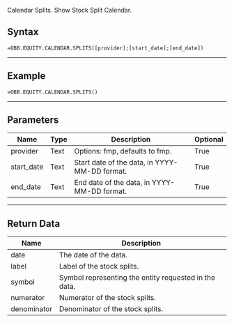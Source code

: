<!-- markdownlint-disable MD041 -->

Calendar Splits. Show Stock Split Calendar.

## Syntax

```excel wordwrap
=OBB.EQUITY.CALENDAR.SPLITS([provider];[start_date];[end_date])
```

---

## Example

```excel wordwrap
=OBB.EQUITY.CALENDAR.SPLITS()
```

---

## Parameters

| Name | Type | Description | Optional |
| ---- | ---- | ----------- | -------- |
| provider | Text | Options: fmp, defaults to fmp. | True |
| start_date | Text | Start date of the data, in YYYY-MM-DD format. | True |
| end_date | Text | End date of the data, in YYYY-MM-DD format. | True |

---

## Return Data

| Name | Description |
| ---- | ----------- |
| date | The date of the data.  |
| label | Label of the stock splits.  |
| symbol | Symbol representing the entity requested in the data.  |
| numerator | Numerator of the stock splits.  |
| denominator | Denominator of the stock splits.  |
